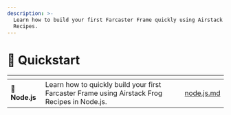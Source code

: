 ```yaml
---
description: >-
  Learn how to build your first Farcaster Frame quickly using Airstack Frog
  Recipes.
---
```


# 🚀 Quickstart

<table data-view="cards"><thead><tr><th></th><th></th><th></th><th data-hidden data-card-target data-type="content-ref"></th></tr></thead><tbody><tr><td><span data-gb-custom-inline data-tag="emoji" data-code="1f5fc">🗼</span> <strong>Node.js</strong></td><td>Learn how to quickly build your first Farcaster Frame using Airstack Frog Recipes in Node.js.</td><td></td><td><a href="node.js.md">node.js.md</a></td></tr></tbody></table>

